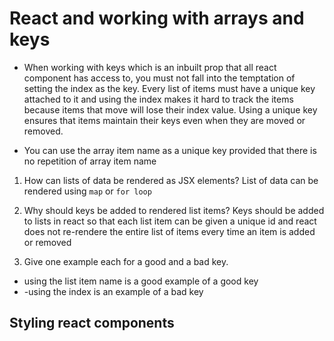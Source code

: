 # React and working with arrays and keys

- When working with keys which is an inbuilt prop that all react component has access to, you must not fall into the
  temptation of setting the index as the key. Every list of items must have a unique key attached to it and using the
  index makes it hard to track the items because items that move will lose their index value. Using a unique key ensures
  that items maintain their keys even when they are moved or removed.

- You can use the array item name as a unique key provided that there is no repetition of array item name

1. How can lists of data be rendered as JSX elements?
   List of data can be rendered using `map` or `for loop`

2. Why should keys be added to rendered list items?
   Keys should be added to lists in react so that each list item can be given a unique id and react does not re-rendere the entire list of items every time an item is added or removed

3. Give one example each for a good and a bad key.

- using the list item name is a good example of a good key
- -using the index is an example of a bad key


## Styling react components

